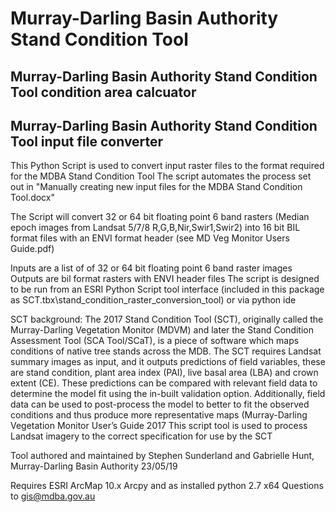 # Murray-Darling Basin Authority Stand Condition Tool

## Murray-Darling Basin Authority Stand Condition Tool condition area calcuator


## Murray-Darling Basin Authority Stand Condition Tool input file converter

This Python Script is used to convert input raster files to the format required for the MDBA Stand Condition Tool 
The script automates the process set out in "Manually creating new input files for the MDBA Stand Condition Tool.docx"

The Script will convert 32 or 64 bit floating point 6 band rasters (Median epoch images from Landsat 5/7/8 R,G,B,Nir,Swir1,Swir2) into 16 bit BIL format files with an ENVI format header (see MD Veg Monitor Users Guide.pdf)

Inputs are a list of of 32 or 64 bit floating point 6 band raster images 
Outputs are bil format rasters with ENVI header files
The script is designed to be run from an ESRI Python Script tool interface (included in this package as SCT.tbx\stand_condition_raster_conversion_tool) or via python ide

SCT background:
The 2017 Stand Condition Tool (SCT), originally called the Murray-Darling Vegetation Monitor (MDVM) and later the Stand Condition Assessment Tool (SCA Tool/SCaT), is a piece of software which maps conditions of native tree stands across the MDB. The SCT requires Landsat summary images as input, and it outputs predictions of field variables, these are stand condition, plant area index (PAI), live basal area (LBA) and crown extent (CE). These predictions can be compared with relevant field data to determine the model fit using the in-built validation option. Additionally, field data can be used to post-process the model to better to fit the observed conditions and thus produce more representative maps (Murray-Darling Vegetation Monitor User’s Guide 2017
This script tool is used to process Landsat imagery to the correct specification for use by the SCT

Tool authored and maintained by Stephen Sunderland and Gabrielle Hunt, Murray-Darling Basin Authority 23/05/19

Requires ESRI ArcMap 10.x Arcpy and as installed python 2.7 x64
Questions to gis@mdba.gov.au
